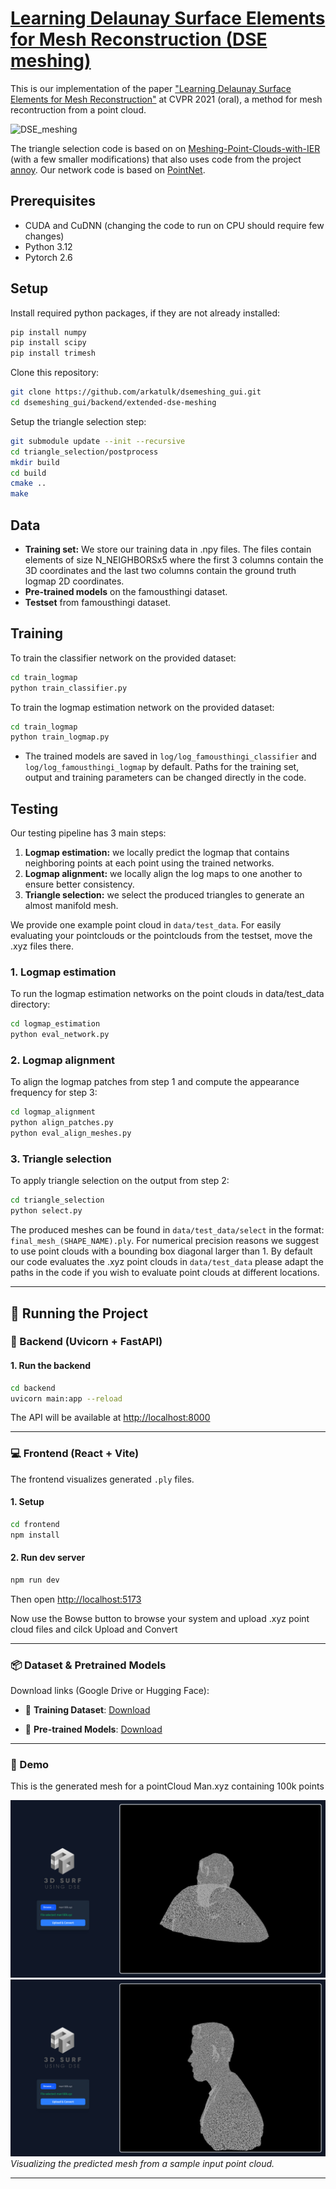 # [Learning Delaunay Surface Elements for Mesh Reconstruction (DSE meshing)](http://www.lix.polytechnique.fr/Labo/Marie-Julie.RAKOTOSAONA/dse_meshing.html)
This is our implementation of the paper ["Learning Delaunay Surface Elements for Mesh Reconstruction"](https://arxiv.org/abs/2012.01203) at CVPR 2021 (oral), a method for mesh recontruction from a point cloud.


![DSE_meshing](img/dse_meshing_teaser.png "DSE meshing")


The triangle selection code is based on  on [Meshing-Point-Clouds-with-IER](https://github.com/Colin97/Point2Mesh) (with a few smaller modifications) that also uses code from the project [annoy](https://github.com/spotify/annoy). Our network code is based on [PointNet](https://github.com/charlesq34/pointnet).

## Prerequisites
* CUDA and CuDNN (changing the code to run on CPU should require few changes)
* Python 3.12
* Pytorch 2.6

## Setup
Install required python packages, if they are not already installed:
``` bash
pip install numpy
pip install scipy
pip install trimesh
```


Clone this repository:
``` bash
git clone https://github.com/arkatulk/dsemeshing_gui.git
cd dsemeshing_gui/backend/extended-dse-meshing
```

Setup the triangle selection step:
``` bash
git submodule update --init --recursive
cd triangle_selection/postprocess
mkdir build
cd build
cmake ..
make
```



 ## Data


- **Training set:** We store our training data in  .npy files. The files contain elements of size N_NEIGHBORSx5 where the first 3 columns contain the 3D coordinates and the last two columns contain the ground truth logmap 2D coordinates. 
- **Pre-trained models** on the famousthingi dataset.
- **Testset** from famousthingi dataset.


## Training
To train the classifier network on the provided dataset:
``` bash
cd train_logmap
python train_classifier.py
```

To train the logmap estimation network on the provided dataset:
``` bash
cd train_logmap
python train_logmap.py
```

- The trained models are saved in `log/log_famousthingi_classifier` and `log/log_famousthingi_logmap` by default. Paths for the training set, output and training parameters can be changed directly in the code.



## Testing
Our testing pipeline has 3 main steps:
1.  **Logmap estimation:** we locally predict the logmap that contains neighboring points at each point using the trained networks.
2. **Logmap alignment:** we locally align the log maps to one another to ensure better consistency.
3. **Triangle selection:** we select the produced triangles to generate an almost manifold mesh.

We provide one example point cloud in `data/test_data`. For easily evaluating your pointclouds or the pointclouds from the testset, move the .xyz files there.

### 1. Logmap estimation

To run the logmap estimation networks on the point clouds in data/test_data directory:
``` bash
cd logmap_estimation
python eval_network.py
```

### 2. Logmap alignment

To align the logmap patches from step 1 and compute the appearance frequency for step 3:
``` bash
cd logmap_alignment
python align_patches.py
python eval_align_meshes.py
```

### 3. Triangle selection

To apply triangle selection on the output from step 2:
``` bash
cd triangle_selection
python select.py
```
The produced meshes can be found in `data/test_data/select` in the format: `final_mesh_(SHAPE_NAME).ply`. For numerical precision reasons we suggest to use point clouds with a bounding box diagonal larger than 1. By default our code evaluates the .xyz point clouds in `data/test_data` please adapt the paths in the code if you wish to evaluate  point clouds at different locations.



---



## 🚀 Running the Project

### 🔧 Backend (Uvicorn + FastAPI)


#### 1. Run the backend

```bash
cd backend
uvicorn main:app --reload
```

The API will be available at [http://localhost:8000](http://localhost:8000)

---

### 💻 Frontend (React + Vite)

The frontend visualizes generated `.ply` files.

#### 1. Setup

```bash
cd frontend
npm install
```

#### 2. Run dev server

```bash
npm run dev
```

Then open [http://localhost:5173](http://localhost:5173)

Now use the Bowse button to browse your system and upload .xyz point cloud files and cilck Upload and Convert

---

### 📦 Dataset & Pretrained Models

Download links (Google Drive or Hugging Face):

- 📁 **Training Dataset**: [Download](https://drive.google.com/uc?export=download&id=131w1Izkd4S3ImCJWTJeOBaPPwh1jBoWy)


- 🤖 **Pre-trained Models**: [Download](https://drive.google.com/uc?export=download&id=1JF2454mRDCYbIve5kouAWX8F53ZO4Ahc)


---

### 📸 Demo

This is the generated mesh for a pointCloud Man.xyz containing 100k points


![DSE_meshing](img/demo_image1.jpg "Demo Image 1")  
![DSE_meshing](img/demo_image2.jpg "Demo Image 2")  
*Visualizing the predicted mesh from a sample input point cloud.*


---


